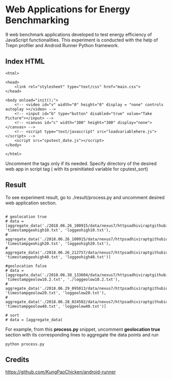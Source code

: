 # Web Applications for Energy Benchmarking 
9 web benchmark applications developed to test energy efficiency of JavaScript functionalities. This experiment is conducted with the help of Trepn profiler and Android Runner Python framework.

## Index HTML
```
<html>

<head>
    <link rel="stylesheet" type="text/css" href="main.css">
</head>

<body onload="init();">
    <!-- <video id="v" width="0" height="0" display = "none" controls autoplay ></video> -->
    <!-- <input id="b" type="button" disabled="true" value="Take Picture"></input> -->
    <!-- <canvas id="c" width="300" height="300" display="none"></canvas> -->
    <!-- <script type="text/javascript" src="loadvariablehere.js"></script> -->
    <script src="cputest_date.js"></script>
</body>

</html>
```
Uncomment the tags only if its needed. Specify directory of the desired web app in script tag ( with its preinitiated variable for cputest_sort) 

## Result
To see experiment result, go to ./result/process.py and uncomment desired web application section.
```

# geolocation true
# data =  [aggregate_data('./2018.06.26_100915/data/nexus7/httpsadhiviraptgithubio/comandroidchrome/trepn', 'timestampgeohigh10.txt', 'loggeohigh10.txt'),
#         aggregate_data('./2018.06.26_100915/data/nexus7/httpsadhiviraptgithubio/comandroidchrome/trepn', 'timestampgeohigh20.txt', 'loggeohigh20.txt'), 
#         aggregate_data('./2018.06.26_212757/data/nexus7/httpsadhiviraptgithubio/comandroidchrome/trepn', 'timestampgeohigh40.txt', 'loggeohigh40.txt')]

#geolocation false
# data = [aggregate_data('./2018.06.30_133604/data/nexus7/httpsadhiviraptgithubio/comandroidchrome/trepn', 'timestampgeolow10.2.txt', './loggeolow10.2.txt'), 
#         aggregate_data('./2018.06.29_095013/data/nexus7/httpsadhiviraptgithubio/comandroidchrome/trepn', 'timestampgeolow20.txt', 'loggeolow20.txt'), 
#         aggregate_data('./2018.06.28_024502/data/nexus7/httpsadhiviraptgithubio/comandroidchrome/trepn', 'timestampgeolow40.txt', 'loggeolow40.txt')]

# sort
# data = [aggregate_data(

```
For example, from this **process.py** snippet, uncomment **geolocation true** section with its corresponding lines to aggregate the data points and run 
```
python process.py
```

## Credits
https://github.com/KungPaoChicken/android-runner



